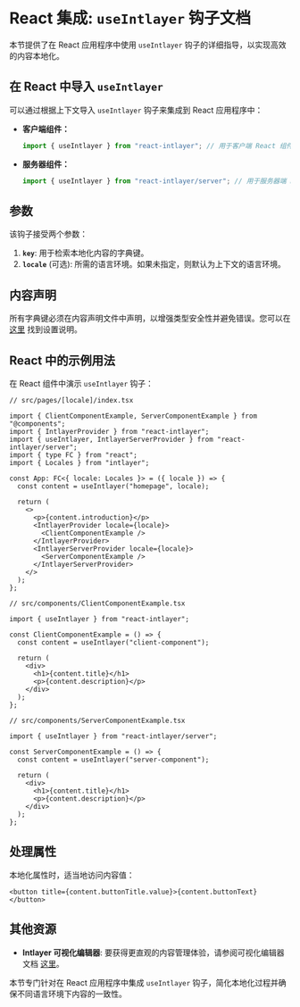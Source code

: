 # React 集成: `useIntlayer` 钩子文档

本节提供了在 React 应用程序中使用 `useIntlayer` 钩子的详细指导，以实现高效的内容本地化。

## 在 React 中导入 `useIntlayer`

可以通过根据上下文导入 `useIntlayer` 钩子来集成到 React 应用程序中：

- **客户端组件：**

  ```javascript
  import { useIntlayer } from "react-intlayer"; // 用于客户端 React 组件
  ```

- **服务器组件：**

  ```javascript
  import { useIntlayer } from "react-intlayer/server"; // 用于服务器端 React 组件
  ```

## 参数

该钩子接受两个参数：

1. **`key`**: 用于检索本地化内容的字典键。
2. **`locale`** (可选): 所需的语言环境。如果未指定，则默认为上下文的语言环境。

## 内容声明

所有字典键必须在内容声明文件中声明，以增强类型安全性并避免错误。您可以在 [这里](https://github.com/aymericzip/intlayer/blob/main/docs/zh/content_declaration/get_started.md) 找到设置说明。

## React 中的示例用法

在 React 组件中演示 `useIntlayer` 钩子：

```tsx
// src/pages/[locale]/index.tsx

import { ClientComponentExample, ServerComponentExample } from "@components";
import { IntlayerProvider } from "react-intlayer";
import { useIntlayer, IntlayerServerProvider } from "react-intlayer/server";
import { type FC } from "react";
import { Locales } from "intlayer";

const App: FC<{ locale: Locales }> = ({ locale }) => {
  const content = useIntlayer("homepage", locale);

  return (
    <>
      <p>{content.introduction}</p>
      <IntlayerProvider locale={locale}>
        <ClientComponentExample />
      </IntlayerProvider>
      <IntlayerServerProvider locale={locale}>
        <ServerComponentExample />
      </IntlayerServerProvider>
    </>
  );
};
```

```tsx
// src/components/ClientComponentExample.tsx

import { useIntlayer } from "react-intlayer";

const ClientComponentExample = () => {
  const content = useIntlayer("client-component");

  return (
    <div>
      <h1>{content.title}</h1>
      <p>{content.description}</p>
    </div>
  );
};
```

```tsx
// src/components/ServerComponentExample.tsx

import { useIntlayer } from "react-intlayer/server";

const ServerComponentExample = () => {
  const content = useIntlayer("server-component");

  return (
    <div>
      <h1>{content.title}</h1>
      <p>{content.description}</p>
    </div>
  );
};
```

## 处理属性

本地化属性时，适当地访问内容值：

```tsx
<button title={content.buttonTitle.value}>{content.buttonText}</button>
```

## 其他资源

- **Intlayer 可视化编辑器**: 要获得更直观的内容管理体验，请参阅可视化编辑器文档 [这里](https://github.com/aymericzip/intlayer/blob/main/docs/zh/intlayer_editor.md)。

本节专门针对在 React 应用程序中集成 `useIntlayer` 钩子，简化本地化过程并确保不同语言环境下内容的一致性。

